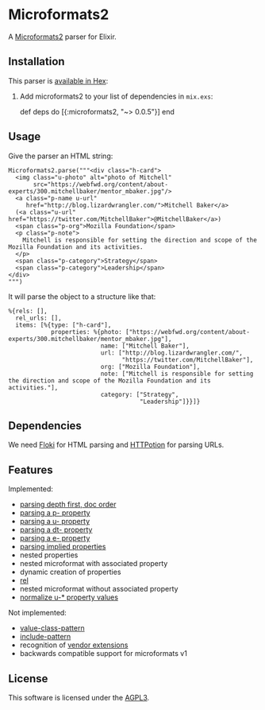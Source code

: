 # Microformats2

A [Microformats2](http://microformats.org/wiki/microformats-2) parser for Elixir.

## Installation

This parser is [available in Hex](https://hex.pm/packages/microformats2):

  1. Add microformats2 to your list of dependencies in `mix.exs`:

        def deps do
          [{:microformats2, "~> 0.0.5"}]
        end



## Usage

Give the parser an HTML string:

    Microformats2.parse("""<div class="h-card">
      <img class="u-photo" alt="photo of Mitchell"
           src="https://webfwd.org/content/about-experts/300.mitchellbaker/mentor_mbaker.jpg"/>
      <a class="p-name u-url"
         href="http://blog.lizardwrangler.com/">Mitchell Baker</a>
      (<a class="u-url" href="https://twitter.com/MitchellBaker">@MitchellBaker</a>)
      <span class="p-org">Mozilla Foundation</span>
      <p class="p-note">
        Mitchell is responsible for setting the direction and scope of the Mozilla Foundation and its activities.
      </p>
      <span class="p-category">Strategy</span>
      <span class="p-category">Leadership</span>
    </div>
    """)

It will parse the object to a structure like that:

    %{rels: [],
      rel_urls: [],
      items: [%{type: ["h-card"],
                properties: %{photo: ["https://webfwd.org/content/about-experts/300.mitchellbaker/mentor_mbaker.jpg"],
                              name: ["Mitchell Baker"],
                              url: ["http://blog.lizardwrangler.com/",
                                    "https://twitter.com/MitchellBaker"],
                              org: ["Mozilla Foundation"],
                              note: ["Mitchell is responsible for setting the direction and scope of the Mozilla Foundation and its activities."],
                              category: ["Strategy",
                                         "Leadership"]}}]}

## Dependencies

We need [Floki](https://github.com/philss/floki) for HTML parsing and
[HTTPotion](https://github.com/myfreeweb/httpotion) for parsing URLs.

## Features

Implemented:

- [parsing depth first, doc order](http://microformats.org/wiki/microformats2-parsing#parse_a_document_for_microformats)
- [parsing a p- property](http://microformats.org/wiki/microformats2-parsing#parsing_a_p-_property)
- [parsing a u- property](http://microformats.org/wiki/microformats2-parsing#parsing_a_u-_property)
- [parsing a dt- property](http://microformats.org/wiki/microformats2-parsing#parsing_a_dt-_property)
- [parsing a e- property](http://microformats.org/wiki/microformats2-parsing#parsing_an_e-_property)
- [parsing implied properties](http://microformats.org/wiki/microformats-2-parsing#parsing_for_implied_properties)
- nested properties
- nested microformat with associated property
- dynamic creation of properties
- [rel](http://microformats.org/wiki/rel)
- nested microformat without associated property
- [normalize u-* property values](http://microformats.org/wiki/microformats2-parsing-faq#normalizing_u-.2A_property_values)

Not implemented:

- [value-class-pattern](http://microformats.org/wiki/value-class-pattern)
- [include-pattern](http://microformats.org/wiki/include-pattern)
- recognition of [vendor extensions](http://microformats.org/wiki/microformats2#VENDOR_EXTENSIONS)
- backwards compatible support for microformats v1

## License

This software is licensed under the [AGPL3](http://choosealicense.com/licenses/agpl-3.0/).
